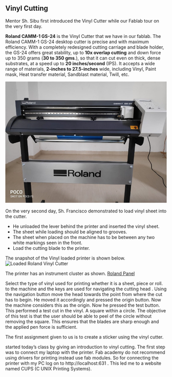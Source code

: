 
## Vinyl Cutting

Mentor Sh. Sibu first introduced the Vinyl Cutter while our Fablab tour on the very first day. 

**Roland CAMM-1 GS-24** is the Vinyl Cutter that we have in our fablab. The Roland CAMM-1 GS-24 desktop cutter is precise and with maximum efficiency. With a completely redesigned cutting carriage and blade holder, the GS-24 offers great stability, up to **10x overlap cutting** and down force up to 350 grams (**30 to 350 gms**.), so that it can cut even on thick, dense substrates, at a speed up to **20 inches/second** (IPS). It accepts a wide range of materials, **2-inches to 27.5-inches** wide, including Vinyl, Paint mask, Heat transfer material, Sandblast material, Twill, etc. 

![Vinyl Cutter](/./img/roland_gs24.jpeg "Vinyl Cutter")


On the very second day, Sh. Francisco demonstrated to load vinyl sheet into the cutter. 
- He unloaded the lever behind the printer and inserted the vinyl sheet. 
- The sheet while loading should be aligned to grooves. 
- The sheet when placed on the machine has to be between any two white markings seen in the front. 
- Load the cutting blade to the printer. 

The snapshot of the Vinyl loaded printer is shown below.
![](/./img/roland_loaded.png "Loaded Roland Vinyl Cutter")

The printer has an instrument cluster as shown.
[Roland Panel](/./img/roland_panel.png) 


Select the type of vinyl used for printing whether it is a sheet, piece or roll. to the machine and the keys are used for navigating the cutting head . Using the navigation button move the head towards the point from where the cut has to begin. He moved it accordingly and pressed the origin button. Now the machine considers this as the origin. Now he pressed the test button. This performed a test cut in the vinyl. A square within a circle. The objective of this test is that the user should be able to peel of the circle without removing the square. This ensures that the blades are sharp enough and the applied pen force is sufficient. 


The first assignment given to us is to create a sticker using the vinyl cutter.

 started today’s class by giving an introduction to vinyl cutting. The first step was to connect my laptop with the printer. Fab academy do not recommend using drivers for printing instead use fab modules. So for connecting the printer with my PC log on to http://localhost:631 . This led me to a website named CUPS (C UNIX Printing Systems).
